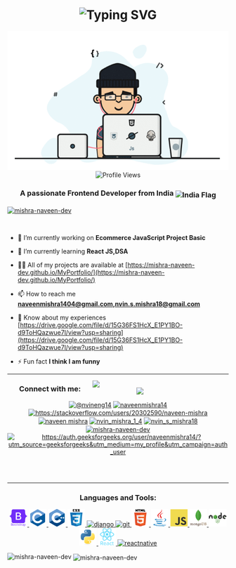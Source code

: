 
<h1 align='center'>
<img src="https://readme-typing-svg.demolab.com?font=Fira+Code&weight=600&size=22&pause=2000&color=3F00F7&random=false&width=535&lines=%E2%9C%A8+Hey%2C+I'm+Naveen.+You+are+Welcome!+%F0%9F%8C%9F" alt="Typing SVG" />
</h1>

<div align='center'>
  <img src="https://raw.githubusercontent.com/imakshath/imakshath/master/1%20IRGHmiGsa16stedQvIaZfw.gif" alt="https://mishra-naveen-dev.io" />
</div>
<div align='center'>
  <img src="https://komarev.com/ghpvc/?username=mishra-naveen-dev&style=flat-square&color=blue" alt="Profile Views" />
</div>

<h3 align='center'>
  A passionate Frontend Developer from India <img style="vertical-align: sub" src="https://static.vecteezy.com/system/resources/previews/011/571/519/original/circle-flag-of-india-free-png.png" alt="India Flag" width="25" />
</h3>



<p align="left center"> <a href="https://github.com/ryo-ma/github-profile-trophy"><img src="https://github-profile-trophy.vercel.app/?username=mishra-naveen-dev" alt="mishra-naveen-dev" /></a> </p>

<p align="left center"> <a href="https://twitter.com/" target="blank"><img src="https://img.shields.io/twitter/follow/?logo=twitter&style=for-the-badge" alt="" /></a> </p>

- 🔭 I’m currently working on **Ecommerce JavaScript Project Basic**

- 🌱 I’m currently learning **React JS,DSA**

- 👨‍💻 All of my projects are available at [https://mishra-naveen-dev.github.io/MyPortfolio/](https://mishra-naveen-dev.github.io/MyPortfolio/)

- 📫 How to reach me **naveenmishra1404@gmail.com,nvin.s.mishra18@gmail.com**
- 📄 Know about my experiences [https://drive.google.com/file/d/15G36FS1HcX_E1PY1BO-d9ToHQazwue7l/view?usp=sharing](https://drive.google.com/file/d/15G36FS1HcX_E1PY1BO-d9ToHQazwue7l/view?usp=sharing)
- ⚡ Fun fact **I think I am funny**

<!--### Blogs posts-->
<!-- BLOG-POST-LIST:START -->
<!-- BLOG-POST-LIST:END -->

---

<a href="https://leetcode.com/mishra-naveen-dev" target="_blank">
 <img align="right" src='https://leetcard.jacoblin.cool/mishra-naveen-dev?hide=ranking&border=0&radius=21' width='310"'>
</a>
<a href="https://auth.geeksforgeeks.org/user/naveenmishra14/profile" target="_blank">
 <img align="right" src='https://geeks-for-geeks-stats-api-napiyo.vercel.app/?userName=naveenmishra14' width='210"'>
</a>


<h3 align="center">Connect with me:</h3>
<p align="center">
<a href="https://dev.to/@nvineng14" target="blank"><img align="center" src="https://raw.githubusercontent.com/rahuldkjain/github-profile-readme-generator/master/src/images/icons/Social/devto.svg" alt="@nvineng14" height="30" width="40" /></a>
<a href="https://linkedin.com/in/naveenmishra14" target="blank"><img align="center" src="https://raw.githubusercontent.com/rahuldkjain/github-profile-readme-generator/master/src/images/icons/Social/linked-in-alt.svg" alt="naveenmishra14" height="30" width="40" /></a>
<a href="https://stackoverflow.com/users/https://stackoverflow.com/users/20302590/naveen-mishra" target="blank"><img align="center" src="https://raw.githubusercontent.com/rahuldkjain/github-profile-readme-generator/master/src/images/icons/Social/stack-overflow.svg" alt="https://stackoverflow.com/users/20302590/naveen-mishra" height="30" width="40" /></a>
<a href="https://fb.com/naveen mishra" target="blank"><img align="center" src="https://raw.githubusercontent.com/rahuldkjain/github-profile-readme-generator/master/src/images/icons/Social/facebook.svg" alt="naveen mishra" height="30" width="40" /></a>
<a href="https://instagram.com/nvin_mishra_1_4" target="blank"><img align="center" src="https://raw.githubusercontent.com/rahuldkjain/github-profile-readme-generator/master/src/images/icons/Social/instagram.svg" alt="nvin_mishra_1_4" height="30" width="40" /></a>
<a href="https://www.hackerrank.com/nvin_s_mishra18" target="blank"><img align="center" src="https://raw.githubusercontent.com/rahuldkjain/github-profile-readme-generator/master/src/images/icons/Social/hackerrank.svg" alt="nvin_s_mishra18" height="30" width="40" /></a>
<a href="https://www.leetcode.com/mishra-naveen-dev" target="blank"><img align="center" src="https://raw.githubusercontent.com/rahuldkjain/github-profile-readme-generator/master/src/images/icons/Social/leet-code.svg" alt="mishra-naveen-dev" height="30" width="40" /></a>
<a href="https://auth.geeksforgeeks.org/user/https://auth.geeksforgeeks.org/user/naveenmishra14/?utm_source=geeksforgeeks&utm_medium=my_profile&utm_campaign=auth_user" target="blank"><img align="center" src="https://raw.githubusercontent.com/rahuldkjain/github-profile-readme-generator/master/src/images/icons/Social/geeks-for-geeks.svg" alt="https://auth.geeksforgeeks.org/user/naveenmishra14/?utm_source=geeksforgeeks&utm_medium=my_profile&utm_campaign=auth_user" height="30" width="40" /></a>
</p>
<br>
<br>

----

<h3 align="center">Languages and Tools:</h3>
<p align="center"> <a href="https://getbootstrap.com" target="_blank" rel="noreferrer"> <img src="https://raw.githubusercontent.com/devicons/devicon/master/icons/bootstrap/bootstrap-plain-wordmark.svg" alt="bootstrap" width="40" height="40"/> </a> <a href="https://www.cprogramming.com/" target="_blank" rel="noreferrer"> <img src="https://raw.githubusercontent.com/devicons/devicon/master/icons/c/c-original.svg" alt="c" width="40" height="40"/> </a> <a href="https://www.w3schools.com/cpp/" target="_blank" rel="noreferrer"> <img src="https://raw.githubusercontent.com/devicons/devicon/master/icons/cplusplus/cplusplus-original.svg" alt="cplusplus" width="40" height="40"/> </a> <a href="https://www.w3schools.com/css/" target="_blank" rel="noreferrer"> <img src="https://raw.githubusercontent.com/devicons/devicon/master/icons/css3/css3-original-wordmark.svg" alt="css3" width="40" height="40"/> </a> <a href="https://www.djangoproject.com/" target="_blank" rel="noreferrer"> <img src="https://cdn.worldvectorlogo.com/logos/django.svg" alt="django" width="40" height="40"/> </a> <a href="https://git-scm.com/" target="_blank" rel="noreferrer"> <img src="https://www.vectorlogo.zone/logos/git-scm/git-scm-icon.svg" alt="git" width="40" height="40"/> </a> <a href="https://www.w3.org/html/" target="_blank" rel="noreferrer"> <img src="https://raw.githubusercontent.com/devicons/devicon/master/icons/html5/html5-original-wordmark.svg" alt="html5" width="40" height="40"/> </a> <a href="https://www.java.com" target="_blank" rel="noreferrer"> <img src="https://raw.githubusercontent.com/devicons/devicon/master/icons/java/java-original.svg" alt="java" width="40" height="40"/> </a> <a href="https://developer.mozilla.org/en-US/docs/Web/JavaScript" target="_blank" rel="noreferrer"> <img src="https://raw.githubusercontent.com/devicons/devicon/master/icons/javascript/javascript-original.svg" alt="javascript" width="40" height="40"/> </a> <a href="https://www.mongodb.com/" target="_blank" rel="noreferrer"> <img src="https://raw.githubusercontent.com/devicons/devicon/master/icons/mongodb/mongodb-original-wordmark.svg" alt="mongodb" width="40" height="40"/> </a> <a href="https://nodejs.org" target="_blank" rel="noreferrer"> <img src="https://raw.githubusercontent.com/devicons/devicon/master/icons/nodejs/nodejs-original-wordmark.svg" alt="nodejs" width="40" height="40"/> </a> <a href="https://www.python.org" target="_blank" rel="noreferrer"> <img src="https://raw.githubusercontent.com/devicons/devicon/master/icons/python/python-original.svg" alt="python" width="40" height="40"/> </a> <a href="https://reactjs.org/" target="_blank" rel="noreferrer"> <img src="https://raw.githubusercontent.com/devicons/devicon/master/icons/react/react-original-wordmark.svg" alt="react" width="40" height="40"/> </a> <a href="https://reactnative.dev/" target="_blank" rel="noreferrer"> <img src="https://reactnative.dev/img/header_logo.svg" alt="reactnative" width="40" height="40"/> </a> </p>

<p><img align="left" src="https://github-readme-stats.vercel.app/api/top-langs?username=mishra-naveen-dev&show_icons=true&locale=en&layout=compact" alt="mishra-naveen-dev" /></p>

<p>&nbsp;<img align="center" src="https://github-readme-stats.vercel.app/api?username=mishra-naveen-dev&show_icons=true&locale=en" alt="mishra-naveen-dev" /></p>


